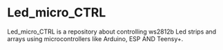 # Led_micro_CTRL
Led_micro_CTRL is a repository about controlling ws2812b Led strips and arrays using microcontrollers
like Arduino, ESP AND Teensy+.
